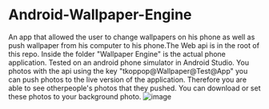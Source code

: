 # Android-Wallpaper-Engine

An app that allowed the user to change wallpapers on his phone as well as push wallpaper from his computer to his phone.The Web api is in the root of this repo. Inside the folder "Wallpaper Engine" is the actual phone application. Tested on an android phone simulator in Android Studio. You photos with the api using the key "tkoppop@Wallpaper@Test@App" you can push photos to the live version of the application. Therefore you are able to see otherpeople's photos that they pushed. You can download or set these photos to your background photo.
![image](https://user-images.githubusercontent.com/59458611/118335340-463e2680-b4c4-11eb-9693-3ef6a1a8bcd2.png)
